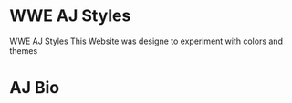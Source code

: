 # WWE AJ Styles

WWE AJ Styles
This Website was designe to experiment with colors and themes

# AJ Bio
